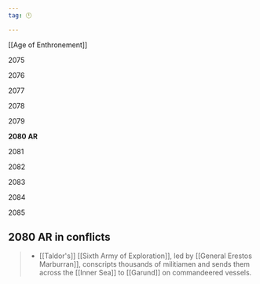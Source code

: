 ```yaml
---
tag: 🕛

---
```

[[Age of Enthronement]]


2075

2076

2077

2078

2079

**2080 AR**

2081

2082

2083

2084

2085



## 2080 AR in conflicts

>  - [[Taldor's]] [[Sixth Army of Exploration]], led by [[General Erestos Marburran]], conscripts thousands of militiamen and sends them across the [[Inner Sea]] to [[Garund]] on commandeered vessels.






